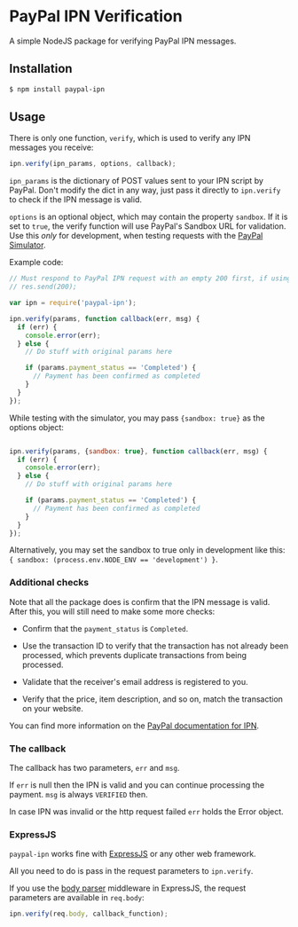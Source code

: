 # PayPal IPN Verification

A simple NodeJS package for verifying PayPal IPN messages.

## Installation
```sh
$ npm install paypal-ipn
```

## Usage
There is only one function, `verify`, which is used to verify any IPN messages you receive:

```javascript
ipn.verify(ipn_params, options, callback);
```

`ipn_params` is the dictionary of POST values sent to your IPN script by PayPal. Don't modify the dict in any way, just pass it directly to `ipn.verify` to check if the IPN message is valid.

`options` is an optional object, which may contain the property `sandbox`. If it is set to `true`, the verify function will use PayPal's Sandbox URL for validation. Use this *only* for development, when testing requests with the [PayPal Simulator](https://developer.paypal.com/webapps/developer/applications/ipn_simulator).

Example code:

```javascript
// Must respond to PayPal IPN request with an empty 200 first, if using Express uncomment the following:
// res.send(200);

var ipn = require('paypal-ipn');

ipn.verify(params, function callback(err, msg) {
  if (err) {
    console.error(err);
  } else {
    // Do stuff with original params here

    if (params.payment_status == 'Completed') {
      // Payment has been confirmed as completed
    }
  }
});
```

While testing with the simulator, you may pass `{sandbox: true}` as the options object:

```javascript

ipn.verify(params, {sandbox: true}, function callback(err, msg) {
  if (err) {
    console.error(err);
  } else {
    // Do stuff with original params here

    if (params.payment_status == 'Completed') {
      // Payment has been confirmed as completed
    }
  }
});
```

Alternatively, you may set the sandbox to true only in development like this: `{ sandbox: (process.env.NODE_ENV == 'development') }`.

### Additional checks
Note that all the package does is confirm that the IPN message is valid. After this, you will still need to make some more checks:

* Confirm that the `payment_status` is `Completed`.

* Use the transaction ID to verify that the transaction has not already been processed, which prevents duplicate transactions from being processed.

* Validate that the receiver's email address is registered to you.

* Verify that the price, item description, and so on, match the transaction on your website.

You can find more information on the [PayPal documentation for IPN](https://cms.paypal.com/cgi-bin/marketingweb?cmd=_render-content&content_ID=developer/e_howto_admin_IPNIntro).

### The callback
The callback has two parameters, `err` and `msg`.

If `err` is null then the IPN is valid and you can continue processing the payment. `msg` is always `VERIFIED` then.

In case IPN was invalid or the http request failed `err` holds the Error object.

### ExpressJS
`paypal-ipn` works fine with [ExpressJS](http://expressjs.com/) or any other web framework.

All you need to do is pass in the request parameters to `ipn.verify`.

If you use the [body parser](https://github.com/expressjs/body-parser) middleware in ExpressJS, the request parameters are available in `req.body`:

```javascript
ipn.verify(req.body, callback_function);
```
